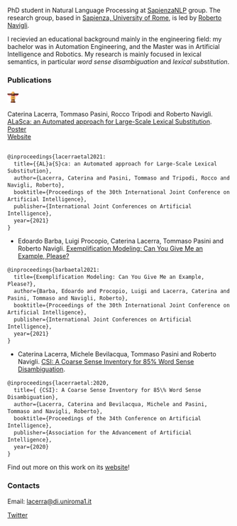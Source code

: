 PhD student in Natural Language Processing at <a href="http://sapienzanlp.uniroma1.it/" target="_blank">SapienzaNLP</a> group. The research group, based in <a href="https://www.uniroma1.it/en/pagina-strutturale/home" target="_blank">Sapienza, University of Rome</a>, is led by <a href="https://www.diag.uniroma1.it/navigli/" target="_blank">Roberto Navigli</a>.

I recievied an educational background mainly in the engineering field: my bachelor was in Automation Engineering, and the Master was in Artificial Intelligence and Robotics. My research is mainly focused in lexical semantics, in particular *word sense disambiguation* and *lexical substitution*.

### Publications

<div style="display:inline-block;vertical-align:middle;">
<img class="img" src="https://raw.githubusercontent.com/caterinaLacerra/alasca/master/docs/_images/totem_cate.png" width="25px">
</div>
<div style="display:inline-block;vertical-align:middle;">  
<p class="content-holder">
Caterina Lacerra, Tommaso Pasini, Rocco Tripodi and Roberto Navigli. <a href="https://www.diag.uniroma1.it/navigli/pubs/IJCAI_2021_Lacerraetal.pdf" target="_blank">ALaSca: an Automated approach for Large-Scale Lexical Substitution</a>.</br>
<a href="https://github.com/caterinaLacerra/caterinaLacerra.github.io/raw/master/docs/ALaSca%20-%20poster%20(1).pdf" target="_blank">Poster</a></br>
<a href="https://sapienzanlp.github.io/alasca/" target="_blank">Website</a>
</p>
</div><br/>


```
@inproceedings{lacerraetal2021:
  title={{AL}a{S}ca: an Automated approach for Large-Scale Lexical Substitution},
  author={Lacerra, Caterina and Pasini, Tommaso and Tripodi, Rocco and Navigli, Roberto},
  booktitle={Proceedings of the 30th International Joint Conference on Artificial Intelligence},
  publisher={International Joint Conferences on Artificial Intelligence},
  year={2021}
}
```


- Edoardo Barba, Luigi Procopio, Caterina Lacerra, Tommaso Pasini and Roberto Navigli. <a href="https://www.diag.uniroma1.it/navigli/pubs/IJCAI_2021_Barbaetal.pdf" target="_blank">Exemplification Modeling: Can You Give Me an Example, Please?</a>


```
@inproceedings{barbaetal2021:
  title={Exemplification Modeling: Can You Give Me an Example, Please?},
  author={Barba, Edoardo and Procopio, Luigi and Lacerra, Caterina and Pasini, Tommaso and Navigli, Roberto},
  booktitle={Proceedings of the 30th International Joint Conference on Artificial Intelligence},
  publisher={International Joint Conferences on Artificial Intelligence},
  year={2021}
}
```

- Caterina Lacerra, Michele Bevilacqua, Tommaso Pasini and Roberto Navigli. <a href="https://pasinit.github.io/papers/lacerra_etal_aaai2020.pdf" target="_blank">CSI: A Coarse Sense Inventory for 85% Word Sense Disambiguation</a>.

```
@inproceedings{lacerraetal:2020,
  title={ {CSI}: A Coarse Sense Inventory for 85\% Word Sense Disambiguation},
  author={Lacerra, Caterina and Bevilacqua, Michele and Pasini, Tommaso and Navigli, Roberto},
  booktitle={Proceedings of the 34th Conference on Artificial Intelligence},
  publisher={Association for the Advancement of Artificial Intelligence},
  year={2020}
}
```

Find out more on this work on its <a href="https://sapienzanlp.github.io/csi/" target="_blank">website</a>!

### Contacts
Email: lacerra@di.uniroma1.it

[Twitter](https://twitter.com/CaterinaLac)

